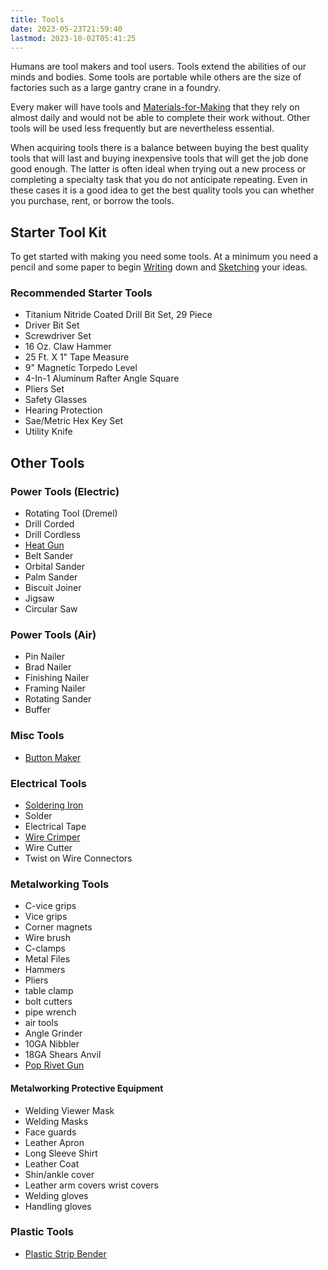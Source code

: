 ```yaml
---
title: Tools
date: 2023-05-23T21:59:40
lastmod: 2023-10-02T05:41:25
---
```


Humans are tool makers and tool users. Tools extend the abilities of our minds and bodies. Some tools are portable while others are the size of factories such as a large gantry crane in a foundry.

Every maker will have tools and [Materials-for-Making](../sculpture/materials-for-making.md) that they rely on almost daily and would not be able to complete their work without. Other tools will be used less frequently but are nevertheless essential.

When acquiring tools there is a balance between buying the best quality tools that will last and buying inexpensive tools that will get the job done good enough. The latter is often ideal when trying out a new process or completing a specialty task that you do not anticipate repeating. Even in these cases it is a good idea to get the best quality tools you can whether you purchase, rent, or borrow the tools.

## Starter Tool Kit

To get started with making you need some tools. At a minimum you need a pencil and some paper to begin [Writing](../art-faq/writing.md) down and [Sketching](../drawing/sketching.md) your ideas.

### Recommended Starter Tools

- Titanium Nitride Coated Drill Bit Set, 29 Piece
- Driver Bit Set
- Screwdriver Set
- 16 Oz. Claw Hammer
- 25 Ft. X 1" Tape Measure
- 9" Magnetic Torpedo Level
- 4-In-1 Aluminum Rafter Angle Square
- Pliers Set
- Safety Glasses
- Hearing Protection
- Sae/Metric Hex Key Set
- Utility Knife

## Other Tools

### Power Tools (Electric)

- Rotating Tool (Dremel)
- Drill Corded
- Drill Cordless
- [Heat Gun](../tools/how-to-use-a-heat-gun.md)
- Belt Sander
- Orbital Sander
- Palm Sander
- Biscuit Joiner
- Jigsaw
- Circular Saw

### Power Tools (Air)

- Pin Nailer
- Brad Nailer
- Finishing Nailer
- Framing Nailer
- Rotating Sander
- Buffer

### Misc Tools

- [Button Maker](../tools/how-to-use-a-button-maker.md)

### Electrical Tools

- [Soldering Iron](../electronics/electronics-soldering-basics.md)
- Solder
- Electrical Tape
- [Wire Crimper](../electronics/crimping-wire.md)
- Wire Cutter
- Twist on Wire Connectors

### Metalworking Tools

- C-vice grips
- Vice grips
- Corner magnets
- Wire brush
- C-clamps
- Metal Files
- Hammers
- Pliers
- table clamp
- bolt cutters
- pipe wrench
- air tools
- Angle Grinder
- 10GA Nibbler
- 18GA Shears Anvil
- [Pop Rivet Gun](../tools/how-to-use-a-pop-rivet-gun.md)

#### Metalworking Protective Equipment

- Welding Viewer Mask
- Welding Masks
- Face guards
- Leather Apron
- Long Sleeve Shirt
- Leather Coat
- Shin/ankle cover
- Leather arm covers wrist covers
- Welding gloves
- Handling gloves

### Plastic Tools

- [Plastic Strip Bender](../tools/how-to-use-a-plastic-strip-heater.md)
